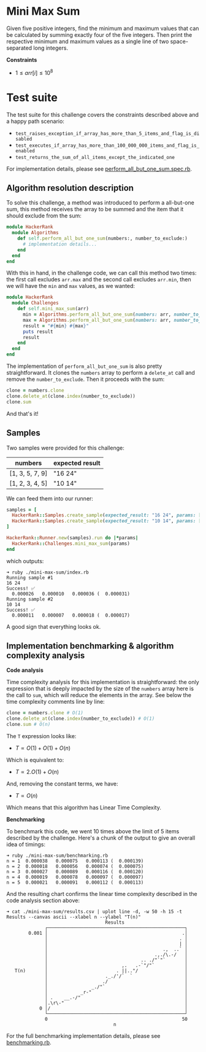 # Mini Max Sum

Given five positive integers, find the minimum and maximum values that can be calculated by summing exactly four of the five integers. Then print the respective minimum and maximum values as a single line of two space-separated long integers.

**Constraints**

- $1 \leq arr[i] \leq 10^{8}$

# Test suite

The test suite for this challenge covers the constraints described above and a happy path scenario:

- `test_raises_exception_if_array_has_more_than_5_items_and_flag_is_disabled`
- `test_executes_if_array_has_more_than_100_000_000_items_and_flag_is_enabled`
- `test_returns_the_sum_of_all_items_except_the_indicated_one`

For implementation details, please see [perform_all_but_one_sum.spec.rb](./perform_all_but_one_sum.spec.rb).

## Algorithm resolution description

To solve this challenge, a method was introduced to perform a all-but-one sum, this method receives the array to be summed and the item that it should exclude from the sum:

```ruby
module HackerRank
  module Algorithms
    def self.perform_all_but_one_sum(numbers:, number_to_exclude:)
      # implementation details...
    end
  end
end
```

With this in hand, in the challenge code, we can call this method two times: the first call excludes `arr.max` and the second call excludes `arr.min`, then we will have the `min` and `max` values, as we wanted:

```ruby
module HackerRank
  module Challenges
    def self.mini_max_sum(arr)
      min = Algorithms.perform_all_but_one_sum(numbers: arr, number_to_exclude: arr.max)
      max = Algorithms.perform_all_but_one_sum(numbers: arr, number_to_exclude: arr.min)
      result = "#{min} #{max}"
      puts result
      result
    end
  end
end
```

The implementation of `perform_all_but_one_sum` is also pretty straightforward. It clones the `numbers` array to perform a `delete_at` call and remove the `number_to_exclude`. Then it proceeds with the sum:

```ruby
clone = numbers.clone
clone.delete_at(clone.index(number_to_exclude))
clone.sum
```

And that's it!

## Samples

Two samples were provided for this challenge:

| numbers         | expected result |
| --------------- | --------------- |
| [1, 3, 5, 7, 9] | "16 24"         |
| [1, 2, 3, 4, 5] | "10 14"         |

We can feed them into our runner:

```ruby
samples = [
  HackerRank::Samples.create_sample(expected_result: "16 24", params: [1, 3, 5, 7, 9]),
  HackerRank::Samples.create_sample(expected_result: "10 14", params: [1, 2, 3, 4, 5]),
]

HackerRank::Runner.new(samples).run do |*params|
  HackerRank::Challenges.mini_max_sum(params)
end
```

which outputs:

```console
➜ ruby ./mini-max-sum/index.rb
Running sample #1
16 24
Success! ✅
  0.000026   0.000010   0.000036 (  0.000031)
Running sample #2
10 14
Success! ✅
  0.000011   0.000007   0.000018 (  0.000017)
```

A good sign that everything looks ok.

## Implementation benchmarking & algorithm complexity analysis

**Code analysis**

Time complexity analysis for this implementation is straightforward: the only expression that is deeply impacted by the size of the `numbers` array here is the call to `sum`, which will reduce the elements in the array. See below the time complexity comments line by line:

```ruby
clone = numbers.clone # O(1)
clone.delete_at(clone.index(number_to_exclude)) # O(1)
clone.sum # O(n)
```

The `T` expression looks like:

- $T \propto O(1) + O(1) + O(n)$

Which is equivalent to:

- $T \propto 2.O(1) + O(n)$

And, removing the constant terms, we have:

- $T \propto O(n)$

Which means that this algorithm has Linear Time Complexity.

**Benchmarking**

To benchmark this code, we went 10 times above the limit of 5 items described by the challenge. Here's a chunk of the output to give an overall idea of timings:

```console
➜ ruby ./mini-max-sum/benchmarking.rb
n = 1  0.000038   0.000075   0.000113 (  0.000139)
n = 2  0.000018   0.000056   0.000074 (  0.000075)
n = 3  0.000027   0.000089   0.000116 (  0.000120)
n = 4  0.000019   0.000078   0.000097 (  0.000097)
n = 5  0.000021   0.000091   0.000112 (  0.000113)
```

And the resulting chart confirms the linear time complexity described in the code analysis section above:

```console
➜ cat ./mini-max-sum/results.csv | uplot line -d, -w 50 -h 15 -t Results --canvas ascii --xlabel n --ylabel "T(n)"
                                    Results
              ┌──────────────────────────────────────────────────┐
        0.001 │                                                 .│
              │                                                . │
              │                                                | │
              │                                          .,  ..` │
              │                                       .,./\.-/   │
              │                                  .. ./"`"`       │
              │                           ,.   .-`"/"`           │
   T(n)       │                         . ||.."/                 │
              │                     ._./'/`  `                   │
              │                    ./                            │
              │                _./"`                             │
              │            _r-"                                  │
              │ .    __.-/"                                      │
              │.\r\-"                                            │
            0 │/                                                 │
              └──────────────────────────────────────────────────┘
              0                                                 50
                                       n
```

For the full benchmarking implementation details, please see [benchmarking.rb](./benchmarking.rb).

